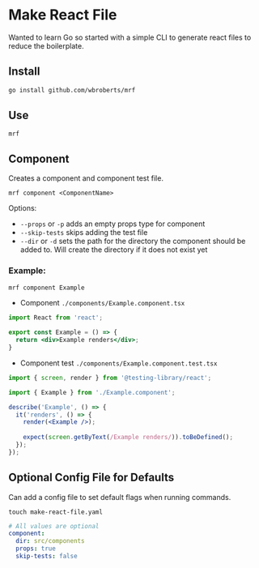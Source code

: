 # Make React File

Wanted to learn Go so started with a simple CLI to generate react files to reduce the boilerplate.

## Install

```bash
go install github.com/wbroberts/mrf
```

## Use

`mrf`

## Component

Creates a component and component test file.

```base
mrf component <ComponentName>
```

Options:

- `--props` or `-p` adds an empty props type for component
- `--skip-tests` skips adding the test file
- `--dir` or `-d` sets the path for the directory the component should be added to. Will create the directory if it does not exist yet

### Example:

```bash
mrf component Example
```

- Component `./components/Example.component.tsx`

```jsx
import React from 'react';

export const Example = () => {
  return <div>Example renders</div>;
}
```

- Component test `./components/Example.component.test.tsx`

```jsx
import { screen, render } from '@testing-library/react';

import { Example } from './Example.component';

describe('Example', () => {
  it('renders', () => {
    render(<Example />);
  
    expect(screen.getByText(/Example renders/)).toBeDefined();
  });
});
```

## Optional Config File for Defaults

Can add a config file to set default flags when running commands.

`touch make-react-file.yaml`

```yaml
# All values are optional
component:
  dir: src/components
  props: true
  skip-tests: false
```
